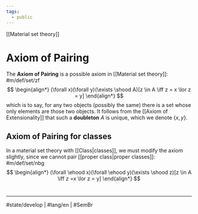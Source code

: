 ```yaml
---
tags:
  - public
---
```

[[Material set theory]]
# Axiom of Pairing

The **Axiom of Pairing** is a possible axiom in [[Material set theory]]: #m/def/set/zf 
$$
\begin{align*}
(\forall x)(\forall y)(\exists \shood A)[z \in A \iff z = x \lor z = y]
\end{align*}
$$
which is to say, for any two objects (possibly the same) there is a set whose only elements are those two objects.
It follows from the [[Axiom of Extensionality]] that such a **doubleton** $A$ is unique, which we denote $\{ x,y \}$.

## Axiom of Pairing for classes

In a material set theory with [[Class|classes]], we must modify the axiom slightly,
since we cannot pair [[proper class|proper classes]]: #m/def/set/nbg 
$$
\begin{align*}
(\forall \ehood x)(\forall \ehood y)(\exists \shood z)[z \in A \iff z =x \lor z = y]
\end{align*}
$$

#
---
#state/develop | #lang/en | #SemBr 